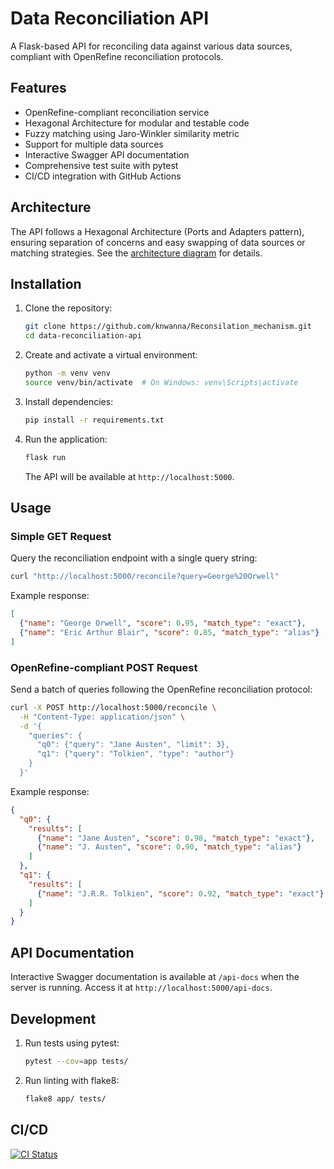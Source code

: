 # Data Reconciliation API
A Flask-based API for reconciling data against various data sources, compliant with OpenRefine reconciliation protocols.

## Features
- OpenRefine-compliant reconciliation service
- Hexagonal Architecture for modular and testable code
- Fuzzy matching using Jaro-Winkler similarity metric
- Support for multiple data sources
- Interactive Swagger API documentation
- Comprehensive test suite with pytest
- CI/CD integration with GitHub Actions

## Architecture
The API follows a Hexagonal Architecture (Ports and Adapters pattern), ensuring separation of concerns and easy swapping of data sources or matching strategies. See the [architecture diagram](https://github.com/knwanna/Reconsilation_mechanism/blob/main/docs/architectur.mmd) for details.

## Installation
1. Clone the repository:
   ```bash
   git clone https://github.com/knwanna/Reconsilation_mechanism.git
   cd data-reconciliation-api
   ```
2. Create and activate a virtual environment:
   ```bash
   python -m venv venv
   source venv/bin/activate  # On Windows: venv\Scripts\activate
   ```
3. Install dependencies:
   ```bash
   pip install -r requirements.txt
   ```
4. Run the application:
   ```bash
   flask run
   ```
   The API will be available at `http://localhost:5000`.

## Usage
### Simple GET Request
Query the reconciliation endpoint with a single query string:
```bash
curl "http://localhost:5000/reconcile?query=George%20Orwell"
```
Example response:
```json
[
  {"name": "George Orwell", "score": 0.95, "match_type": "exact"},
  {"name": "Eric Arthur Blair", "score": 0.85, "match_type": "alias"}
]
```

### OpenRefine-compliant POST Request
Send a batch of queries following the OpenRefine reconciliation protocol:
```bash
curl -X POST http://localhost:5000/reconcile \
  -H "Content-Type: application/json" \
  -d '{
    "queries": {
      "q0": {"query": "Jane Austen", "limit": 3},
      "q1": {"query": "Tolkien", "type": "author"}
    }
  }'
```
Example response:
```json
{
  "q0": {
    "results": [
      {"name": "Jane Austen", "score": 0.98, "match_type": "exact"},
      {"name": "J. Austen", "score": 0.90, "match_type": "alias"}
    ]
  },
  "q1": {
    "results": [
      {"name": "J.R.R. Tolkien", "score": 0.92, "match_type": "exact"}
    ]
  }
}
```

## API Documentation
Interactive Swagger documentation is available at `/api-docs` when the server is running. Access it at `http://localhost:5000/api-docs`.

## Development
1. Run tests using pytest:
   ```bash
   pytest --cov=app tests/
   ```
2. Run linting with flake8:
   ```bash
   flake8 app/ tests/
   ```

## CI/CD
[![CI Status](https://github.com/user/data-reconciliation-api/workflows/CI/badge.svg)](https://github.com/user/data-reconciliation-api/actions)
